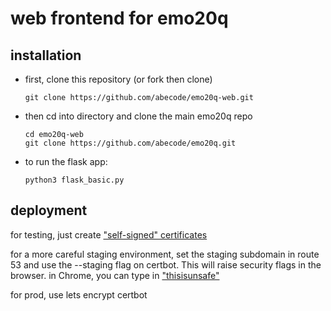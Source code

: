 # web frontend for emo20q

## installation

- first, clone this repository (or fork then clone)
  ```
  git clone https://github.com/abecode/emo20q-web.git
  ```
- then cd into directory and clone the main emo20q repo
  ```
  cd emo20q-web
  git clone https://github.com/abecode/emo20q.git
  ```

- to run the flask app:
  ```
  python3 flask_basic.py
  ```

## deployment

for testing, just create ["self-signed"
certificates](https://www.howtogeek.com/devops/how-to-create-and-use-self-signed-ssl-on-nginx/)

for a more careful staging environment, set the staging subdomain in
route 53 and use the --staging flag on certbot.  This will raise
security flags in the browser. in Chrome, you can type in
["thisisunsafe"](https://stackoverflow.com/questions/7580508/getting-chrome-to-accept-self-signed-localhost-certificate)

for prod, use lets encrypt certbot
